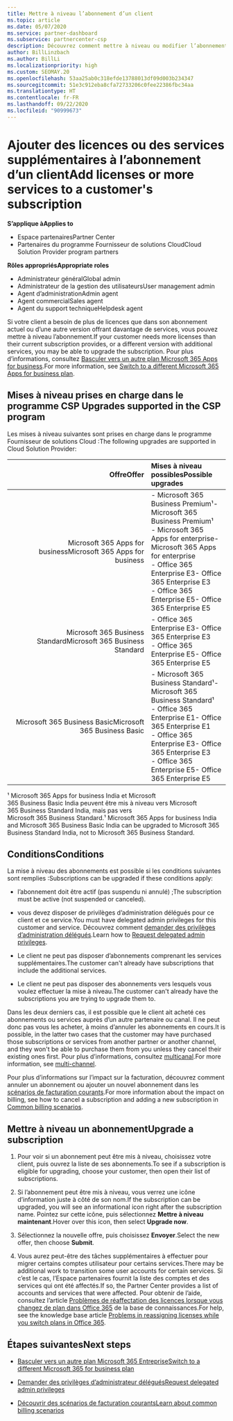 ```yaml
---
title: Mettre à niveau l’abonnement d’un client
ms.topic: article
ms.date: 05/07/2020
ms.service: partner-dashboard
ms.subservice: partnercenter-csp
description: Découvrez comment mettre à niveau ou modifier l’abonnement d’un client. Ajoutez des licences ou passez à une autre version avec plus de services.
author: BillLinzbach
ms.author: BillLi
ms.localizationpriority: high
ms.custom: SEOMAY.20
ms.openlocfilehash: 53aa25ab0c318efde13788013df09d003b234347
ms.sourcegitcommit: 51e3c912eba8cfa72733206c0fee22386fbc34aa
ms.translationtype: HT
ms.contentlocale: fr-FR
ms.lasthandoff: 09/22/2020
ms.locfileid: "90999673"
---
```

# <a name="add-licenses-or-more-services-to-a-customers-subscription"></a><span data-ttu-id="16ff1-104">Ajouter des licences ou des services supplémentaires à l’abonnement d’un client</span><span class="sxs-lookup"><span data-stu-id="16ff1-104">Add licenses or more services to a customer's subscription</span></span>

<span data-ttu-id="16ff1-105">**S’applique à**</span><span class="sxs-lookup"><span data-stu-id="16ff1-105">**Applies to**</span></span>

- <span data-ttu-id="16ff1-106">Espace partenaires</span><span class="sxs-lookup"><span data-stu-id="16ff1-106">Partner Center</span></span>
- <span data-ttu-id="16ff1-107">Partenaires du programme Fournisseur de solutions Cloud</span><span class="sxs-lookup"><span data-stu-id="16ff1-107">Cloud Solution Provider program partners</span></span>

<span data-ttu-id="16ff1-108">**Rôles appropriés**</span><span class="sxs-lookup"><span data-stu-id="16ff1-108">**Appropriate roles**</span></span>

- <span data-ttu-id="16ff1-109">Administrateur général</span><span class="sxs-lookup"><span data-stu-id="16ff1-109">Global admin</span></span>
- <span data-ttu-id="16ff1-110">Administrateur de la gestion des utilisateurs</span><span class="sxs-lookup"><span data-stu-id="16ff1-110">User management admin</span></span>
- <span data-ttu-id="16ff1-111">Agent d’administration</span><span class="sxs-lookup"><span data-stu-id="16ff1-111">Admin agent</span></span>
- <span data-ttu-id="16ff1-112">Agent commercial</span><span class="sxs-lookup"><span data-stu-id="16ff1-112">Sales agent</span></span>
- <span data-ttu-id="16ff1-113">Agent du support technique</span><span class="sxs-lookup"><span data-stu-id="16ff1-113">Helpdesk agent</span></span>

<span data-ttu-id="16ff1-114">Si votre client a besoin de plus de licences que dans son abonnement actuel ou d’une autre version offrant davantage de services, vous pouvez mettre à niveau l’abonnement.</span><span class="sxs-lookup"><span data-stu-id="16ff1-114">If your customer needs more licenses than their current subscription provides, or a different version with additional services, you may be able to upgrade the subscription.</span></span> <span data-ttu-id="16ff1-115">Pour plus d’informations, consultez [Basculer vers un autre plan Microsoft 365 Apps for business](/microsoft-365/commerce/subscriptions/switch-to-a-different-plan).</span><span class="sxs-lookup"><span data-stu-id="16ff1-115">For more information, see [Switch to a different Microsoft 365 Apps for business plan](/microsoft-365/commerce/subscriptions/switch-to-a-different-plan).</span></span>

## <a name="upgrades-supported-in-the-csp-program"></a><span data-ttu-id="16ff1-116">Mises à niveau prises en charge dans le programme CSP <a id="upgradesubscription"></a></span><span class="sxs-lookup"><span data-stu-id="16ff1-116">Upgrades supported in the CSP program <a id="upgradesubscription"></a></span></span>

<span data-ttu-id="16ff1-117">Les mises à niveau suivantes sont prises en charge dans le programme Fournisseur de solutions Cloud&nbsp;:</span><span class="sxs-lookup"><span data-stu-id="16ff1-117">The following upgrades are supported in Cloud Solution Provider:</span></span>

| <span data-ttu-id="16ff1-118">Offre</span><span class="sxs-lookup"><span data-stu-id="16ff1-118">Offer</span></span> | <span data-ttu-id="16ff1-119">Mises à niveau possibles</span><span class="sxs-lookup"><span data-stu-id="16ff1-119">Possible upgrades</span></span>|
|---:|:---|
| <span data-ttu-id="16ff1-120">Microsoft 365 Apps for business</span><span class="sxs-lookup"><span data-stu-id="16ff1-120">Microsoft 365 Apps for business</span></span>   | <span data-ttu-id="16ff1-121">- Microsoft 365 Business Premium¹</span><span class="sxs-lookup"><span data-stu-id="16ff1-121">- Microsoft 365 Business Premium¹</span></span> <br/>  <span data-ttu-id="16ff1-122">- Microsoft 365 Apps for enterprise</span><span class="sxs-lookup"><span data-stu-id="16ff1-122">- Microsoft 365 Apps for enterprise</span></span> <br/> <span data-ttu-id="16ff1-123">- Office 365 Enterprise E3</span><span class="sxs-lookup"><span data-stu-id="16ff1-123">- Office 365 Enterprise E3</span></span> <br/> <span data-ttu-id="16ff1-124">- Office 365 Enterprise E5</span><span class="sxs-lookup"><span data-stu-id="16ff1-124">- Office 365 Enterprise E5</span></span> <br/> |
| <span data-ttu-id="16ff1-125">Microsoft 365 Business Standard</span><span class="sxs-lookup"><span data-stu-id="16ff1-125">Microsoft 365 Business Standard</span></span>    | <span data-ttu-id="16ff1-126">- Office 365 Enterprise E3</span><span class="sxs-lookup"><span data-stu-id="16ff1-126">- Office 365 Enterprise E3</span></span> <br/> <span data-ttu-id="16ff1-127">- Office 365 Enterprise E5</span><span class="sxs-lookup"><span data-stu-id="16ff1-127">- Office 365 Enterprise E5</span></span> <br/> |
| <span data-ttu-id="16ff1-128">Microsoft 365 Business Basic</span><span class="sxs-lookup"><span data-stu-id="16ff1-128">Microsoft 365 Business Basic</span></span> | <span data-ttu-id="16ff1-129">- Microsoft 365 Business Standard¹</span><span class="sxs-lookup"><span data-stu-id="16ff1-129">- Microsoft 365 Business Standard¹</span></span> <br/> <span data-ttu-id="16ff1-130">- Office 365 Enterprise E1</span><span class="sxs-lookup"><span data-stu-id="16ff1-130">- Office 365 Enterprise E1</span></span> <br/> <span data-ttu-id="16ff1-131">- Office 365 Enterprise E3</span><span class="sxs-lookup"><span data-stu-id="16ff1-131">- Office 365 Enterprise E3</span></span><br/> <span data-ttu-id="16ff1-132">- Office 365 Enterprise E5</span><span class="sxs-lookup"><span data-stu-id="16ff1-132">- Office 365 Enterprise E5</span></span> <br/> |

<span data-ttu-id="16ff1-133">¹ Microsoft 365 Apps for business India et Microsoft 365 Business Basic India peuvent être mis à niveau vers Microsoft 365 Business Standard India, mais pas vers Microsoft 365 Business Standard.</span><span class="sxs-lookup"><span data-stu-id="16ff1-133">¹ Microsoft 365 Apps for business India and Microsoft 365 Business Basic India can be upgraded to Microsoft 365 Business Standard India, not to Microsoft 365 Business Standard.</span></span>


## <a name="conditions"></a><span data-ttu-id="16ff1-134">Conditions</span><span class="sxs-lookup"><span data-stu-id="16ff1-134">Conditions</span></span>

<span data-ttu-id="16ff1-135">La mise à niveau des abonnements est possible si les conditions suivantes sont remplies&nbsp;:</span><span class="sxs-lookup"><span data-stu-id="16ff1-135">Subscriptions can be upgraded if these conditions apply:</span></span>

- <span data-ttu-id="16ff1-136">l’abonnement doit être actif (pas suspendu ni annulé) ;</span><span class="sxs-lookup"><span data-stu-id="16ff1-136">The subscription must be active (not suspended or canceled).</span></span>

- <span data-ttu-id="16ff1-137">vous devez disposer de privilèges d’administration délégués pour ce client et ce service.</span><span class="sxs-lookup"><span data-stu-id="16ff1-137">You must have delegated admin privileges for this customer and service.</span></span> <span data-ttu-id="16ff1-138">Découvrez comment [demander des privilèges d’administration délégués](request-a-relationship-with-a-customer.md).</span><span class="sxs-lookup"><span data-stu-id="16ff1-138">Learn how to [Request delegated admin privileges](request-a-relationship-with-a-customer.md).</span></span>

- <span data-ttu-id="16ff1-139">Le client ne peut pas disposer d’abonnements comprenant les services supplémentaires.</span><span class="sxs-lookup"><span data-stu-id="16ff1-139">The customer can't already have subscriptions that include the additional services.</span></span>

- <span data-ttu-id="16ff1-140">Le client ne peut pas disposer des abonnements vers lesquels vous voulez effectuer la mise à niveau.</span><span class="sxs-lookup"><span data-stu-id="16ff1-140">The customer can't already have the subscriptions you are trying to upgrade them to.</span></span>

<span data-ttu-id="16ff1-141">Dans les deux derniers cas, il est possible que le client ait acheté ces abonnements ou services auprès d’un autre partenaire ou canal. Il ne peut donc pas vous les acheter, à moins d’annuler les abonnements en cours.</span><span class="sxs-lookup"><span data-stu-id="16ff1-141">It is possible, in the latter two cases that the customer may have purchased those subscriptions or services from another partner or another channel, and they won't be able to purchase them from you unless they cancel their existing ones first.</span></span> <span data-ttu-id="16ff1-142">Pour plus d’informations, consultez [multicanal](multichannel.md).</span><span class="sxs-lookup"><span data-stu-id="16ff1-142">For more information, see [multi-channel](multichannel.md).</span></span>

<span data-ttu-id="16ff1-143">Pour plus d’informations sur l’impact sur la facturation, découvrez comment annuler un abonnement ou ajouter un nouvel abonnement dans les [scénarios de facturation courants](common-billing-scenarios.md).</span><span class="sxs-lookup"><span data-stu-id="16ff1-143">For more information about the impact on billing, see how to cancel a subscription and adding a new subscription in [Common billing scenarios](common-billing-scenarios.md).</span></span>

## <a name="upgrade-a-subscription"></a><span data-ttu-id="16ff1-144">Mettre à niveau un abonnement</span><span class="sxs-lookup"><span data-stu-id="16ff1-144">Upgrade a subscription</span></span>

1. <span data-ttu-id="16ff1-145">Pour voir si un abonnement peut être mis à niveau, choisissez votre client, puis ouvrez la liste de ses abonnements.</span><span class="sxs-lookup"><span data-stu-id="16ff1-145">To see if a subscription is eligible for upgrading, choose your customer, then open their list of subscriptions.</span></span>

2. <span data-ttu-id="16ff1-146">Si l’abonnement peut être mis à niveau, vous verrez une icône d’information juste à côté de son nom.</span><span class="sxs-lookup"><span data-stu-id="16ff1-146">If the subscription can be upgraded, you will see an informational icon right after the subscription name.</span></span> <span data-ttu-id="16ff1-147">Pointez sur cette icône, puis sélectionnez **Mettre à niveau maintenant**.</span><span class="sxs-lookup"><span data-stu-id="16ff1-147">Hover over this icon, then select **Upgrade now**.</span></span>

3. <span data-ttu-id="16ff1-148">Sélectionnez la nouvelle offre, puis choisissez **Envoyer**.</span><span class="sxs-lookup"><span data-stu-id="16ff1-148">Select the new offer, then choose **Submit**.</span></span>

4. <span data-ttu-id="16ff1-149">Vous aurez peut-être des tâches supplémentaires à effectuer pour migrer certains comptes utilisateur pour certains services.</span><span class="sxs-lookup"><span data-stu-id="16ff1-149">There may be additional work to transition some user accounts for certain services.</span></span> <span data-ttu-id="16ff1-150">Si c’est le cas, l’Espace partenaires fournit la liste des comptes et des services qui ont été affectés.</span><span class="sxs-lookup"><span data-stu-id="16ff1-150">If so, the Partner Center provides a list of accounts and services that were affected.</span></span> <span data-ttu-id="16ff1-151">Pour obtenir de l’aide, consultez l’article [Problèmes de réaffectation des licences lorsque vous changez de plan dans Office&nbsp;365](/microsoft-365/commerce/subscriptions/switch-to-a-different-plan) de la base de connaissances.</span><span class="sxs-lookup"><span data-stu-id="16ff1-151">For help, see the knowledge base article [Problems in reassigning licenses while you switch plans in Office 365](/microsoft-365/commerce/subscriptions/switch-to-a-different-plan).</span></span>


## <a name="next-steps"></a><span data-ttu-id="16ff1-152">Étapes suivantes</span><span class="sxs-lookup"><span data-stu-id="16ff1-152">Next steps</span></span>

- [<span data-ttu-id="16ff1-153">Basculer vers un autre plan Microsoft 365 Entreprise</span><span class="sxs-lookup"><span data-stu-id="16ff1-153">Switch to a different Microsoft 365 for business plan</span></span>](/microsoft-365/commerce/subscriptions/switch-to-a-different-plan)

- [<span data-ttu-id="16ff1-154">Demander des privilèges d’administrateur délégués</span><span class="sxs-lookup"><span data-stu-id="16ff1-154">Request delegated admin privileges</span></span>](request-a-relationship-with-a-customer.md)

- [<span data-ttu-id="16ff1-155">Découvrir des scénarios de facturation courants</span><span class="sxs-lookup"><span data-stu-id="16ff1-155">Learn about common billing scenarios</span></span>](common-billing-scenarios.md)

